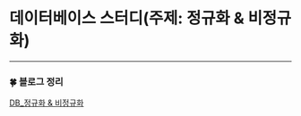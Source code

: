 # 데이터베이스 스터디(주제: 정규화 & 비정규화)

---

### :four_leaf_clover: 블로그 정리

[DB\_정규화 & 비정규화](https://withmoonlab.tistory.com/180)
